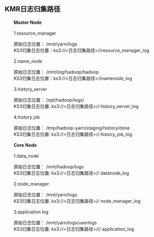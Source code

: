 ## KMR日志归集路径

　　**Master Node**

　　1.resource_manager

　　原始日志位置： /mnt/yarn/logs<br>
　　KS3归集日志位置：ks3://<日志归集路径>/<ClusterID>/resource_manager_log

　　2.name_node

　　原始日志位置： /mnt/log/hadoop/hadoop<br>
　　KS3归集日志位置：ks3://<日志归集路径>/<ClusterID>/namenode_log

　　3.history_server

　　原始日志位置： /opt/hadoop/logs/<br>
　　KS3归集日志位置:  ks3://<日志归集路径>/<ClusterID>/ history_server_log

　　4.history job

　　原始日志位置： /tmp/hadoop-yarn/staging/history/done <br>
　　KS3归集日志位置:  ks3://<日志归集路径>/<ClusterID>/ history_job_log

　　**Core Node**

　　1.data_node

　　原始日志位置： /mnt/hadoop/logs <br>
　　KS3归集日志位置:  ks3://<日志归集路径>/<ClusterID>/ datanode_log

　　2.node_manager

　　原始日志位置： /mnt/yarn/logs <br>
　　KS3归集日志位置:  ks3://<日志归集路径>/<ClusterID>/ node_manager_log

　　3.application log

　　原始日志位置： /mnt/yarn/logs/userlogs <br>
　　KS3归集日志位置:  ks3://<日志归集路径>/<ClusterID>/<JobID>/ application_log
